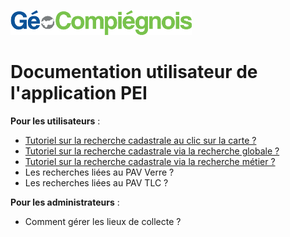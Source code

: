 ![GeoCompiegnois](img/Logo_web-GeoCompiegnois.png)

# Documentation utilisateur de l'application PEI

  
**Pour les utilisateurs** :
- [Tutoriel sur la recherche cadastrale au clic sur la carte ?](https://geo.compiegnois.fr/portail/index.php/2020/06/01/cadastre-urbanisme/#cadurba_recher1)
- [Tutoriel sur la recherche cadastrale via la recherche globale ?](https://geo.compiegnois.fr/portail/index.php/2020/06/01/cadastre-urbanisme/#cadurba_recher2)
- [Tutoriel sur la recherche cadastrale via la recherche métier ?](https://geo.compiegnois.fr/portail/index.php/2020/06/01/cadastre-urbanisme/#cadurba_recher3)
- Les recherches liées au PAV Verre ?
- Les recherches liées au PAV TLC ?

**Pour les administrateurs** :
- Comment gérer les lieux de collecte ?

